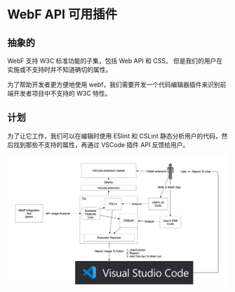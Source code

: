 # WebF API 可用插件

## 抽象的

WebF 支持 W3C 标准功能的子集，包括 Web API 和 CSS。 但是我们的用户在实施或不支持时并不知道确切的属性。

为了帮助开发者更方便地使用 webf，我们需要开发一个代码编辑器插件来识别前端开发者项目中不支持的 W3C 特性。

## 计划

为了让它工作，我们可以在编辑时使用 ESlint 和 CSLint 静态分析用户的代码，然后找到那些不支持的属性，再通过 VSCode 插件 API 反馈给用户。

![img](../images/code_helper.png)